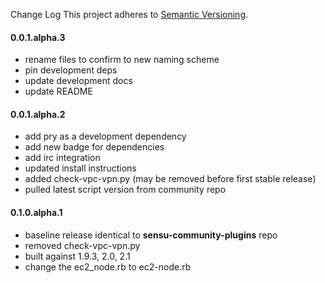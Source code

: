 Change Log
This project adheres to [Semantic Versioning](http://semver.org/).

#### 0.0.1.alpha.3

* rename files to confirm to new naming scheme
* pin development deps
* update development docs
* update README

#### 0.0.1.alpha.2

* add pry as a development dependency
* add new badge for dependencies
* add irc integration
* updated install instructions
* added check-vpc-vpn.py (may be removed before first stable release)
* pulled latest script version from community repo

#### 0.1.0.alpha.1

* baseline release identical to **sensu-community-plugins** repo
* removed check-vpc-vpn.py
* built against 1.9.3, 2.0, 2.1
* change the ec2_node.rb to ec2-node.rb



